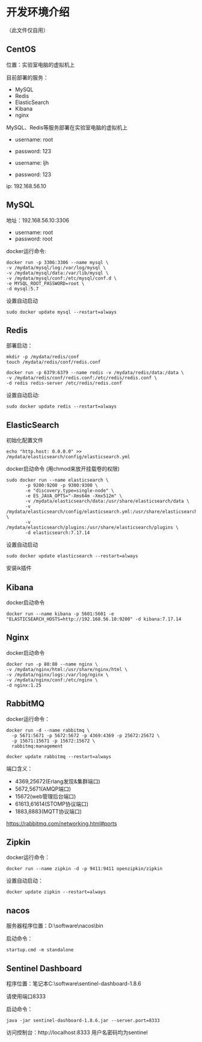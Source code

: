 # 开发环境介绍

（此文件仅自用）

## CentOS

位置：实验室电脑的虚拟机上

目前部署的服务：

- MySQL
- Redis
- ElasticSearch
- Kibana
- nginx

MySQL、Redis等服务部署在实验室电脑的虚拟机上

- username: root
- password: 123


- username: ljh
- password: 123

ip: 192.168.56.10

## MySQL

地址：192.168.56.10:3306

- username: root
- password: root

docker运行命令:

```
docker run -p 3306:3306 --name mysql \
-v /mydata/mysql/log:/var/log/mysql \
-v /mydata/mysql/data:/var/lib/mysql \
-v /mydata/mysql/conf:/etc/mysql/conf.d \
-e MYSQL_ROOT_PASSWORD=root \
-d mysql:5.7
```

设置自动启动


```
sudo docker update mysql --restart=always
```

## Redis

部署启动：

```
mkdir -p /mydata/redis/conf
touch /mydata/redis/conf/redis.conf

docker run -p 6379:6379 --name redis -v /mydata/redis/data:/data \
-v /mydata/redis/conf/redis.conf:/etc/redis/redis.conf \
-d redis redis-server /etc/redis/redis.conf
```

设置自动启动:

```
sudo docker update redis --restart=always
```

## ElasticSearch

初始化配置文件

```shell
echo "http.host: 0.0.0.0" >> /mydata/elasticsearch/config/elasticsearch.yml
```

docker启动命令
(用chmod来放开挂载卷的权限)

```shell
sudo docker run --name elasticsearch \
       -p 9200:9200 -p 9300:9300 \
       -e "discovery.type=single-node" \
       -e ES_JAVA_OPTS="-Xms64m -Xmx512m" \
       -v /mydata/elasticsearch/data:/usr/share/elasticsearch/data \
       -v /mydata/elasticsearch/config/elasticsearch.yml:/usr/share/elasticsearch/config/elasticsearch.yml \
       -v /mydata/elasticsearch/plugins:/usr/share/elasticsearch/plugins \
       -d elasticsearch:7.17.14
```

设置自动启动

```shell
sudo docker update elasticsearch --restart=always
```

安装ik插件



## Kibana

docker启动命令

```shell
docker run --name kibana -p 5601:5601 -e "ELASTICSEARCH_HOSTS=http://192.168.56.10:9200" -d kibana:7.17.14
```

## Nginx

docker启动命令

```shell
docker run -p 80:80 --name nginx \
-v /mydata/nginx/html:/usr/share/nginx/html \
-v /mydata/nginx/logs:/var/log/nginx \
-v /mydata/nginx/conf:/etc/nginx \
-d nginx:1.25
```

## RabbitMQ

docker运行命令：

```shell
docker run -d --name rabbitmq \
  -p 5671:5671 -p 5672:5672 -p 4369:4369 -p 25672:25672 \
  -p 15671:15671 -p 15672:15672 \
  rabbitmq:management
  
docker update rabbitmq --restart=always
```

端口含义：

- 4369,25672(Erlang发现&集群端口)
- 5672,5671(AMQP端口)
- 15672(web管理后台端口)
- 61613,61614(STOMP协议端口)
- 1883,8883(MQTT协议端口)

https://rabbitmq.com/networking.html#ports

## Zipkin

docker运行命令：

```shell
docker run --name zipkin -d -p 9411:9411 openzipkin/zipkin
```

设置自动启动：

```shell
docker update zipkin --restart=always
```

## nacos


服务器程序位置：D:\software\nacos\bin

启动命令：

```
startup.cmd -m standalone
```

## Sentinel Dashboard

程序位置：笔记本C:\software\sentinel-dashboard-1.8.6

请使用端口8333

启动命令：

```shell
java -jar sentinel-dashboard-1.8.6.jar --server.port=8333
```

访问控制台：http://localhost:8333
用户名密码均为sentinel